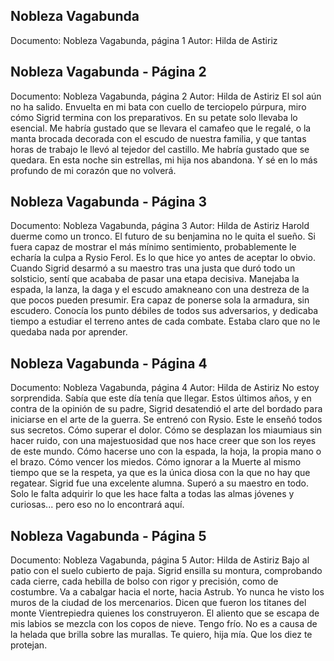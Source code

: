 ## Nobleza Vagabunda
Documento: Nobleza Vagabunda, página 1
Autor: Hilda de Astiriz


## Nobleza Vagabunda - Página 2
Documento: Nobleza Vagabunda, página 2
Autor: Hilda de Astiriz
El sol aún no ha salido. Envuelta en mi bata con cuello de terciopelo púrpura, miro cómo Sigrid termina con los preparativos. En su petate solo llevaba lo esencial. Me habría gustado que se llevara el camafeo que le regalé, o la manta brocada decorada con el escudo de nuestra familia, y que tantas horas de trabajo le llevó al tejedor del castillo.
Me habría gustado que se quedara. En esta noche sin estrellas, mi hija nos abandona. Y sé en lo más profundo de mi corazón que no volverá.

## Nobleza Vagabunda - Página 3
Documento: Nobleza Vagabunda, página 3
Autor: Hilda de Astiriz
Harold duerme como un tronco. El futuro de su benjamina no le quita el sueño. Si fuera capaz de mostrar el más mínimo sentimiento, probablemente le echaría la culpa a Rysio Ferol. Es lo que hice yo antes de aceptar lo obvio.
Cuando Sigrid desarmó a su maestro tras una justa que duró todo un solsticio, sentí que acababa de pasar una etapa decisiva. Manejaba la espada, la lanza, la daga y el escudo amakneano con una destreza de la que pocos pueden presumir. Era capaz de ponerse sola la armadura, sin escudero. Conocía los punto débiles de todos sus adversarios, y dedicaba tiempo a estudiar el terreno antes de cada combate.
Estaba claro que no le quedaba nada por aprender.

## Nobleza Vagabunda - Página 4
Documento: Nobleza Vagabunda, página 4
Autor: Hilda de Astiriz
No estoy sorprendida. Sabía que este día tenía que llegar. Estos últimos años, y en contra de la opinión de su padre, Sigrid desatendió el arte del bordado para iniciarse en el arte de la guerra. Se entrenó con Rysio. Este le enseñó todos sus secretos. Cómo superar el dolor. Cómo se desplazan los miaumiaus sin hacer ruido, con una majestuosidad que nos hace creer que son los reyes de este mundo. Cómo hacerse uno con la espada, la hoja, la propia mano o el brazo. Cómo vencer los miedos. Cómo ignorar a la Muerte al mismo tiempo que se la respeta, ya que es la única diosa con la que no hay que regatear.
Sigrid fue una excelente alumna. Superó a su maestro en todo. Solo le falta adquirir lo que les hace falta a todas las almas jóvenes y curiosas... pero eso no lo encontrará aquí.

## Nobleza Vagabunda - Página 5
Documento: Nobleza Vagabunda, página 5
Autor: Hilda de Astiriz
Bajo al patio con el suelo cubierto de paja. Sigrid ensilla su montura, comprobando cada cierre, cada hebilla de bolso con rigor y precisión, como de costumbre. Va a cabalgar hacia el norte, hacia Astrub. Yo nunca he visto los muros de la ciudad de los mercenarios. Dicen que fueron los titanes del monte Vientrepiedra quienes los construyeron.
El aliento que se escapa de mis labios se mezcla con los copos de nieve. Tengo frío. No es a causa de la helada que brilla sobre las murallas.
Te quiero, hija mía. Que los diez te protejan.
